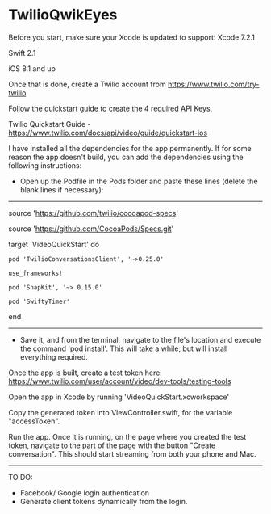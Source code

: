 # TwilioQwikEyes

Before you start, make sure your Xcode is updated to support:
Xcode 7.2.1

Swift 2.1

iOS 8.1 and up

Once that is done, create a Twilio account from https://www.twilio.com/try-twilio

Follow the quickstart guide to create the 4 required API Keys.

Twilio Quickstart Guide - https://www.twilio.com/docs/api/video/guide/quickstart-ios

I have installed all the dependencies for the app permanently. If for some reason the app doesn't build, you can add the dependencies using the following instructions:

- Open up the Podfile in the Pods folder and paste these lines (delete the blank lines if necessary):

___________________________________________________________________

source 'https://github.com/twilio/cocoapod-specs'

source 'https://github.com/CocoaPods/Specs.git'

target 'VideoQuickStart' do

    pod 'TwilioConversationsClient', '~>0.25.0'

    use_frameworks!

    pod 'SnapKit', '~> 0.15.0'

    pod 'SwiftyTimer'

end

___________________________________________________________________


- Save it, and from the terminal, navigate to the file's location and execute the command 'pod install'. This will take a while, but will install everything required.

Once the app is built, create a test token here: https://www.twilio.com/user/account/video/dev-tools/testing-tools

Open the app in Xcode by running 'VideoQuickStart.xcworkspace'

Copy the generated token into ViewController.swift, for the variable "accessToken".

Run the app. Once it is running, on the page where you created the test token, navigate to the part of the page with the button "Create conversation". This should start streaming from both your phone and Mac.

___________________________________________________________________

TO DO:

- Facebook/ Google login authentication
- Generate client tokens dynamically from the login.
